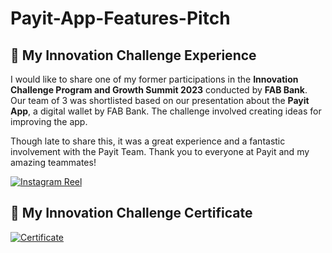# Payit-App-Features-Pitch

## 🚀 My Innovation Challenge Experience

I would like to share one of my former participations in the **Innovation Challenge Program and Growth Summit 2023** conducted by **FAB Bank**.  
Our team of 3 was shortlisted based on our presentation about the **Payit App**, a digital wallet by FAB Bank. The challenge involved creating ideas for improving the app.

Though late to share this, it was a great experience and a fantastic involvement with the Payit Team. Thank you to everyone at Payit and my amazing teammates!


[![Instagram Reel](https://img.shields.io/badge/Reel-Instagram-833ab4?logo=instagram)](https://www.instagram.com/reel/C1EvjsmtNq2/)

## 🚀 My Innovation Challenge Certificate

[![Certificate](https://img.shields.io/badge/LinkedIn-Connect-blue?logo=linkedin&logoColor=white)](https://www.linkedin.com/in/thaspeeha-vahithu-a139b627a/details/honors/)

